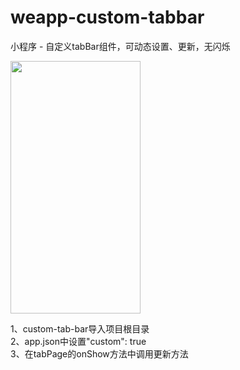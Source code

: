 # weapp-custom-tabbar
小程序 - 自定义tabBar组件，可动态设置、更新，无闪烁

<img src="https://gitee.com/iotjh/Picture/raw/master/weapp/tabbar.gif" width="208" height="404">

<br>

1、custom-tab-bar导入项目根目录 <br>
2、app.json中设置"custom": true <br>
3、在tabPage的onShow方法中调用更新方法 <br>
